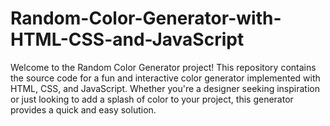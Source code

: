 # Random-Color-Generator-with-HTML-CSS-and-JavaScript
Welcome to the Random Color Generator project! This repository contains the source code for a fun and interactive color generator implemented with HTML, CSS, and JavaScript. Whether you're a designer seeking inspiration or just looking to add a splash of color to your project, this generator provides a quick and easy solution.
